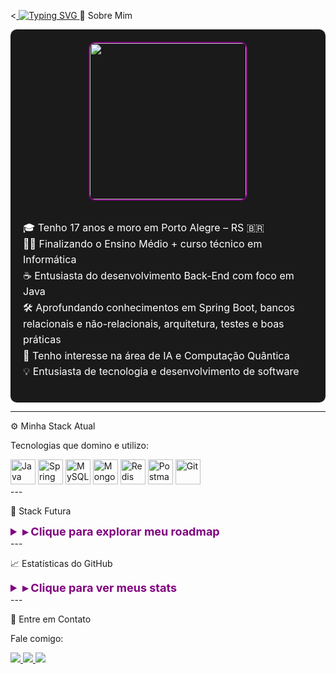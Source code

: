 <<!-- CABEÇALHO ANIMADO --><a href="https://git.io/typing-svg">
  <img src="https://readme-typing-svg.demolab.com?font=Fira+Code&weight=500&size=30&duration=3000&pause=1000&color=800080&background=000000&center=false&vCenter=true&width=1000&lines=Hello+World!+I'm+Gabriel+Dias;Back-End+Developer+Enthusiast+ready+to+create+impact!" alt="Typing SVG" />
</a>🌌 Sobre Mim

<div style="background-color: #1a1a1a; border-radius: 10px; padding: 20px; color: #FFFFFF; display: flex; flex-direction: column; align-items: center; text-align: center;">
  <img src="https://user-images.githubusercontent.com/74038190/225813708-98b745f2-7d22-48cf-9150-083f1b00d6c9.gif" width="250" style="border-radius:10px; object-fit: cover; border: 2px solid #800080; margin-bottom: 15px;" />
  <ul style="list-style-type: none; font-size: 16px; line-height: 1.6; padding: 0; text-align: left; max-width: 600px;">
    <li>🎓 Tenho 17 anos e moro em Porto Alegre – RS 🇧🇷</li>
    <li>🧑‍💻 Finalizando o Ensino Médio + curso técnico em Informática</li>
    <li>☕ Entusiasta do desenvolvimento Back-End com foco em Java</li>
    <li>🛠️ Aprofundando conhecimentos em Spring Boot, bancos relacionais e não-relacionais, arquitetura, testes e boas práticas</li>
    <li>🤖 Tenho interesse na área de IA e Computação Quântica</li>
    <li>💡 Entusiasta de tecnologia e desenvolvimento de software</li>
  </ul>
</div>

---

⚙️ Minha Stack Atual

Tecnologias que domino e utilizo:

<div align="left">
  <img src="https://cdn.jsdelivr.net/gh/devicons/devicon/icons/java/java-original.svg" width="40" title="Java" />
  <img src="https://cdn.jsdelivr.net/gh/devicons/devicon/icons/spring/spring-original.svg" width="40" title="Spring Boot" />
  <img src="https://cdn.jsdelivr.net/gh/devicons/devicon/icons/mysql/mysql-original.svg" width="40" title="MySQL" />
  <img src="https://cdn.jsdelivr.net/gh/devicons/devicon/icons/mongodb/mongodb-original.svg" width="40" title="MongoDB" />
  <img src="https://cdn.jsdelivr.net/gh/devicons/devicon/icons/redis/redis-original.svg" width="40" title="Redis" />
  <img src="https://cdn.jsdelivr.net/gh/devicons/devicon/icons/postman/postman-original.svg" width="40" title="Postman" />
  <img src="https://cdn.jsdelivr.net/gh/devicons/devicon/icons/git/git-original.svg" width="40" title="Git" />
</div>
---

🌠 Stack Futura

<details>
  <summary style="color: #800080; font-size: 18px; font-weight: bold;">▸ Clique para explorar meu roadmap</summary>
  <h3 style="color: #800080;">🔬 Inteligência Artificial & Data Science</h3>
  <div align="left">
    <img src="https://cdn.jsdelivr.net/gh/devicons/devicon/icons/python/python-original.svg" width="40" title="Python" />
    <img src="https://cdn.jsdelivr.net/gh/devicons/devicon/icons/tensorflow/tensorflow-original.svg" width="40" title="TensorFlow" />
    <img src="https://cdn.jsdelivr.net/gh/devicons/devicon/icons/pytorch/pytorch-original.svg" width="40" title="PyTorch" />
    <img src="https://cdn.jsdelivr.net/gh/devicons/devicon/icons/numpy/numpy-original.svg" width="40" title="NumPy" />
    <img src="https://cdn.jsdelivr.net/gh/devicons/devicon/icons/pandas/pandas-original.svg" width="40" title="Pandas" />
  </div>
  <h3 style="color: #800080;">☕ Back-End Java Avançado</h3>
  <div align="left">
    <img src="https://cdn.jsdelivr.net/gh/devicons/devicon/icons/maven/maven-original.svg" width="40" title="Maven" />
    <img src="https://cdn.jsdelivr.net/gh/devicons/devicon/icons/docker/docker-original.svg" width="40" title="Docker" />
    <img src="https://cdn.jsdelivr.net/gh/devicons/devicon/icons/graphql/graphql-plain.svg" width="40" title="GraphQL" />
    <img src="https://cdn.jsdelivr.net/gh/devicons/devicon/icons/hibernate/hibernate-original.svg" width="40" title="Hibernate" />
  </div>
</details>
---

📈 Estatísticas do GitHub

<details>
  <summary style="color: #800080; font-size: 18px; font-weight: bold;">▸ Clique para ver meus stats</summary>
  <div align="center">
    <img src="https://github-readme-stats.vercel.app/api?username=b1elzz&show_icons=true&theme=radical&count_private=true&hide_border=true&bg_color=1a1a1a&title_color=800080&icon_color=800080" height="150" />
    <img src="https://github-readme-stats.vercel.app/api/top-langs?username=b1elzz&layout=compact&langs_count=6&theme=radical&hide_border=true&bg_color=1a1a1a&title_color=800080&icon_color=800080" height="150" />
  </div>
</details>
---

📡 Entre em Contato

Fale comigo:

<div align="left">
  <a href="https://www.linkedin.com/in/gabrielmontrdias/" target="_blank">
    <img src="https://img.shields.io/badge/LinkedIn-000000?style=for-the-badge&logo=linkedin&logoColor=800080" />
  </a>
  <a href="mailto:gabriel050monteiro@gmail.com" target="_blank">
    <img src="https://img.shields.io/badge/Gmail-000000?style=for-the-badge&logo=gmail&logoColor=800080" />
  </a>
  <a href="https://discordapp.com/users/833365400971509780" target="_blank">
    <img src="https://img.shields.io/badge/Discord-000000?style=for-the-badge&logo=discord&logoColor=800080" />
  </a>
</div>
